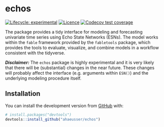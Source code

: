 
<!-- README.md is generated from README.Rmd. Please edit that file -->

# echos

<!-- badges: start -->

[![Lifecycle:
experimental](https://img.shields.io/badge/lifecycle-experimental-orange.svg)](https://www.tidyverse.org/lifecycle/#experimental)
[![Licence](https://img.shields.io/badge/licence-GPL--3-blue.svg)](https://www.gnu.org/licenses/gpl-3.0.en.html)
[![Codecov test
coverage](https://codecov.io/gh/ahaeusser/echos/branch/master/graph/badge.svg)](https://app.codecov.io/gh/ahaeusser/echos?branch=master)
<!-- badges: end -->

The package provides a tidy interface for modeling and forecasting
univariate time series using Echo State Networks (ESNs). The model works
within the `fable` framework provided by the `fabletools` package, which
provides the tools to evaluate, visualize, and combine models in a
workflow consistent with the tidyverse.

***Disclaimer:*** The `echos` package is highly experimental and it is
very likely that there will be (substantial) changes in the near future.
These changes will probably affect the interface (e.g. arguments within
`ESN()`) and the underlying modeling procedure itself.

## Installation

You can install the development version from
[GitHub](https://github.com/) with:

``` r
# install.packages("devtools")
devtools::install_github("ahaeusser/echos")
```

<!-- ## Usage -->
<!-- ### Load packages -->
<!-- ```{r packages, warning=FALSE, message=FALSE} -->
<!-- library(echos) -->
<!-- library(tidyverse) -->
<!-- library(tsibble) -->
<!-- library(fabletools) -->
<!-- library(fable) -->
<!-- ``` -->
<!-- ```{r abbreviations, echo=FALSE, warning=FALSE, message=FALSE, results='hide'} -->
<!-- Sys.setlocale("LC_TIME", "C") -->
<!-- ``` -->
<!-- ### Prepare data -->
<!-- The dataset `m4_monthly` is a monthly `tsibble` contains the time series with the ID `"M10960"` from the M4 Forecasting Competition. The first 300 observations are used for model training and last 24 observations are used for testing (hold-out data). -->
<!-- ```{r data} -->
<!-- # Split data into training and testing -->
<!-- data_train <- m4_monthly %>% -->
<!--   slice_head(n = 300) -->
<!-- data_train -->
<!-- data_test <- m4_monthly %>% -->
<!--   slice_tail(n = 24) -->
<!-- data_test -->
<!-- ``` -->
<!-- ### Model -->
<!-- The function `fabletools::model()` is used to automatically train an ESN to the time series data. The object `mdl` is a `mable` containing the trained ESN. -->
<!-- ```{r model} -->
<!-- # Automatic model training of ESN -->
<!-- mdl <- data_train %>% -->
<!--   model("ESN" = ESN(value)) -->
<!-- mdl -->
<!-- ``` -->
<!-- The function `report` is used to get a detailed summary of the trained ESN. From the output below, you get the following information about the trained model: -->
<!-- * Network size -->
<!--   * `Inputs`: The number of input variables -->
<!--   * `Reservoir`: The number of internal states (the reservoir is the hidden layer of an ESN) -->
<!--   * `Outputs`: The number of output variables (= response variables) -->
<!-- * Model inputs (from the output, you can see that two model inputs are used (one lag plus the intercept term)) -->
<!--   * `Constant`: Indicates whether an intercept term is used or not -->
<!--   * `Lags`: The lags of the output variable, which are used as model input -->
<!-- * Differences: First differences are calculated to achieve stationarity -->
<!-- * Scaling -->
<!--   * `Inputs`: The training data are scaled to the interval `(-1, 1)` -->
<!--   * `Random uniform`: The input weights matrix and the reservoir weight matrix are drawn from a random uniform distribution with interval `(-0.5, 0.5)` -->
<!-- * Hyperparameters: -->
<!--   * `alpha`: Leakage rate (smoothing parameter) -->
<!--   * `rho`: Spectral radius for scaling the reservoir weight matrix -->
<!--   * `lambda`: Regularization parameter for the ridge regression -->
<!--   * `density`: The density of the reservoir weight matrix -->
<!-- * Metrics: -->
<!--   * `df`: Effective Degrees of Freedom -->
<!--   * `aic`: Akaike Information Criterion -->
<!--   * `bic`: Bayesian Information Criterion -->
<!--   * `hq`: Hannan-Quinn Information Criterion -->
<!-- ```{r summary} -->
<!-- # Detailed report of ESN -->
<!-- mdl %>% -->
<!--   select(ESN) %>% -->
<!--   report() -->
<!-- ``` -->
<!-- ### Forecast -->
<!-- The function `fabletools::forecast()` is used to forecast the trained model 24-steps ahead. The object `fcst` is a `fable` containing the forecasts of the ESN. -->
<!-- ```{r forecast} -->
<!-- # Forecast models -->
<!-- fcst <- mdl %>% -->
<!--   forecast(h = 24) -->
<!-- fcst -->
<!-- ``` -->
<!-- ### Visualize -->
<!-- Plot the forecast along the actual values (training and test data). -->
<!-- ```{r plot} -->
<!-- # Visualize forecast and actual values -->
<!-- fcst %>% -->
<!--   autoplot( -->
<!--     bind_rows( -->
<!--       data_train, -->
<!--       data_test)) -->
<!-- ``` -->
<!-- ## Work in Progress -->
<!-- * Implement further functions -->
<!--   + `refit.ESN()` -->
<!--   + `generate.ESN()` -->
<!--   + `stream.ESN()` -->
<!--   + `reservoir.ESN()` -->
<!--   + `plot_reservoir()` -->
<!--   + ... -->
<!-- * Enhance `ESN()` to multivariate time series -->
